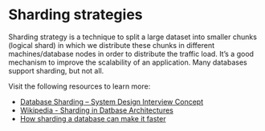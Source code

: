 # Sharding strategies

Sharding strategy is a technique to split a large dataset into smaller chunks (logical shard) in which we distribute these chunks in different machines/database nodes in order to distribute the traffic load. It’s a good mechanism to improve the scalability of an application. Many databases support sharding, but not all.

Visit the following resources to learn more:

- [Database Sharding – System Design Interview Concept](https://www.geeksforgeeks.org/database-sharding-a-system-design-concept/)
- [Wikipedia - Sharding in Datbase Architectures](<https://en.wikipedia.org/wiki/Shard_(database_architecture)>)
- [How sharding a database can make it faster](https://stackoverflow.blog/2022/03/14/how-sharding-a-database-can-make-it-faster/)
